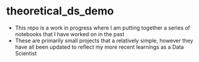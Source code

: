# theoretical_ds_demo
* This repo is a work in progress where I am putting together a series of notebooks that I have worked on in the past
* These are primarily small projects that a relatively simple, however they have all been updated to reflect my more recent learnings as a Data Scientist
